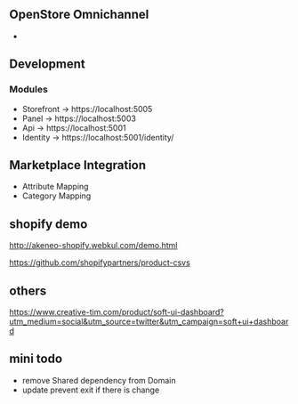 ## OpenStore Omnichannel

- 

## Development

### Modules

- Storefront -> https://localhost:5005
- Panel -> https://localhost:5003
- Api -> https://localhost:5001
- Identity -> https://localhost:5001/identity/

## Marketplace Integration

- Attribute Mapping
- Category Mapping

## shopify demo
http://akeneo-shopify.webkul.com/demo.html

https://github.com/shopifypartners/product-csvs

## others
https://www.creative-tim.com/product/soft-ui-dashboard?utm_medium=social&utm_source=twitter&utm_campaign=soft+ui+dashboard


## mini todo
* remove Shared dependency from Domain
* update prevent exit if there is change